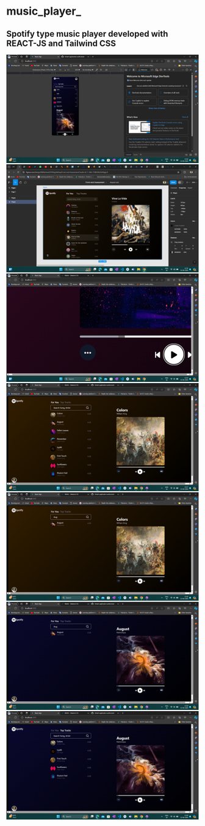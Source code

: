 # music_player_
## Spotify type music player developed with REACT-JS and Tailwind CSS
![alt text](<Screenshot (692).png>) ![alt text](<Screenshot (686).png>) ![alt text](<Screenshot (687).png>) ![alt text](<Screenshot (688).png>) ![alt text](<Screenshot (689).png>) ![alt text](<Screenshot (690).png>) ![alt text](<Screenshot (691).png>)

 
